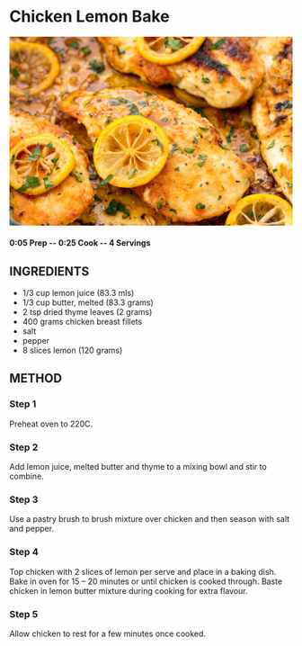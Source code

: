 # Chicken Lemon Bake
![](https://raw.githubusercontent.com/fuzzwah/recipes/master/pics/Chicken_lemon_bake.jpg)
#### 0:05 Prep -- 0:25 Cook -- 4 Servings
## INGREDIENTS
* 1/3 cup lemon juice (83.3 mls)
* 1/3 cup butter, melted (83.3 grams)
* 2 tsp dried thyme leaves (2 grams)
* 400 grams chicken breast fillets
* salt
* pepper
* 8 slices lemon (120 grams)

## METHOD
### Step 1
Preheat oven to 220C.
### Step 2
Add lemon juice, melted butter and thyme to a mixing bowl and stir to combine.
### Step 3
Use a pastry brush to brush mixture over chicken and then season with salt and pepper.
### Step 4
Top chicken with 2 slices of lemon per serve and place in a baking dish. Bake in oven for 15 – 20 minutes or until chicken is cooked through. Baste chicken in lemon butter mixture during cooking for extra flavour. 
### Step 5
Allow chicken to rest for a few minutes once cooked.
